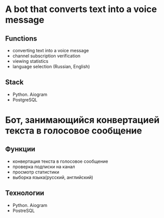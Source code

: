 # A bot that converts text into a voice message

## Functions 

- converting text into a voice message 
- channel subscription verification 
- viewing statistics 
- language selection (Russian, English)

## Stack

- Python. Aiogram
- PostgreSQL

# Бот, занимающийся конвертацией текста в голосовое сообщение

## Функции 

- конвертация текста в голосовое сообщение 
- проверка подписки на канал 
- просмотр статистики 
- выборка языка(русский, английский)

## Технологии

- Python. Aiogram
- PostreSQL

